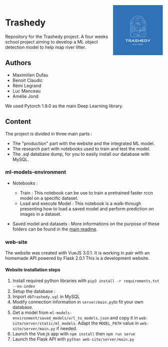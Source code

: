 <img src="https://github.com/Maxew42/ML/blob/main/web-site/src/images/logo.png" alt="Aimeos logo" title="Trashedy" align="right" height="160" />

# Trashedy

Repository for the Trashedy project. A four weeks school project aiming to develop a ML object detection model to help map river litter. 

## Authors

- Maximilien Dufau
- Benoit Claudic
- Rémi Legrand
- Luc Manceau
- Amélie Jond

We used Pytorch 1.9.0 as the main Deep Learning library.

## Content

The project is divided in three main parts :

- The "production" part with the website and the integrated ML model.
- The research part with notebooks used to train and test the model.
- The .sql database dump, for you to easily install our database with MySQL.

### ml-models-environment

* Notebooks :
  * Train : This notebook can be use to train a pretrained faster rccn model on a specific dataset.
  * Load and execute Model : This notebook is a walk-through presenting how to load a saved model and perform prediction on images in a dataset.

* Saved model and datasets : More informations on the purpose of these folders can be found in the [main readme](https://github.com/Maxew42/ML).

### web-site

The website was created with VueJS 3.0.1. It is working in pair with an homemade API powered by Flask 2.0.1
This is a development website.  

#### Website installation steps

1. Install required python libraries with `pip3 install -r requirements.txt --no-index`
2. Setup the database :
  1. Import `dbTrashedy.sql` in MySQL
  2. Modify connection information in `server/main.py`to fit your own database.
3. Get a model from `ml-models-environment/saved_models/url_to_models.json` and copy it in `web-site/server/static/ml_models`. Adapt the `MODEL_PATH` value in `web-site/server/main.py` if needed.
4. Launch the Vue.js app with `npm install` then `npm run serve`
5. Launch the Flask API with `python web-site/server/main.py`